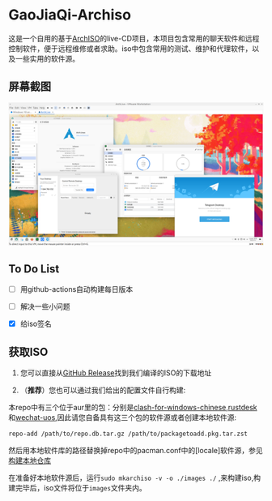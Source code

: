 # GaoJiaQi-Archiso

这是一个自用的基于[ArchISO](https://gitlab.archlinux.org/archlinux/archiso)的live-CD项目，本项目包含常用的聊天软件和远程控制软件，便于远程维修或者求助。iso中包含常用的测试、维护和代理软件，以及一些实用的软件源。

## 屏幕截图

![1](pics/1.png)

## To Do List

- [ ] 用github-actions自动构建每日版本
- [ ] 解决一些小问题
- [x] 给iso签名


## 获取ISO
1. 您可以直接从[GitHub Release](https://github.com/world-nb-organization/GaoJiaQi-Archiso/releases)找到我们编译的ISO的下载地址

2. （**推荐**）您也可以通过我们给出的配置文件自行构建:

本repo中有三个位于aur里的包：分别是[clash-for-windows-chinese](https://aur.archlinux.org/packages/clash-for-windows-chinese),[rustdesk](https://aur.archlinux.org/packages/rustdesk)和[wechat-uos](https://aur.archlinux.org/packages/wechat-uos),因此请您自备具有这三个包的软件源或者创建本地软件源:

```bash
repo-add /path/to/repo.db.tar.gz /path/to/packagetoadd.pkg.tar.zst
```

然后用本地软件库的路径替换掉repo中的pacman.conf中的[locale]软件源，参见[构建本地仓库](https://wiki.archlinux.org/title/Pacman_(%E7%AE%80%E4%BD%93%E4%B8%AD%E6%96%87)/Tips_and_tricks_(%E7%AE%80%E4%BD%93%E4%B8%AD%E6%96%87)#%E8%87%AA%E5%BB%BA%E6%9C%AC%E5%9C%B0%E4%BB%93%E5%BA%93)

在准备好本地软件源后，运行`sudo mkarchiso -v -o ./images ./` ,来构建iso,构建完毕后，iso文件将位于`images`文件夹内。

